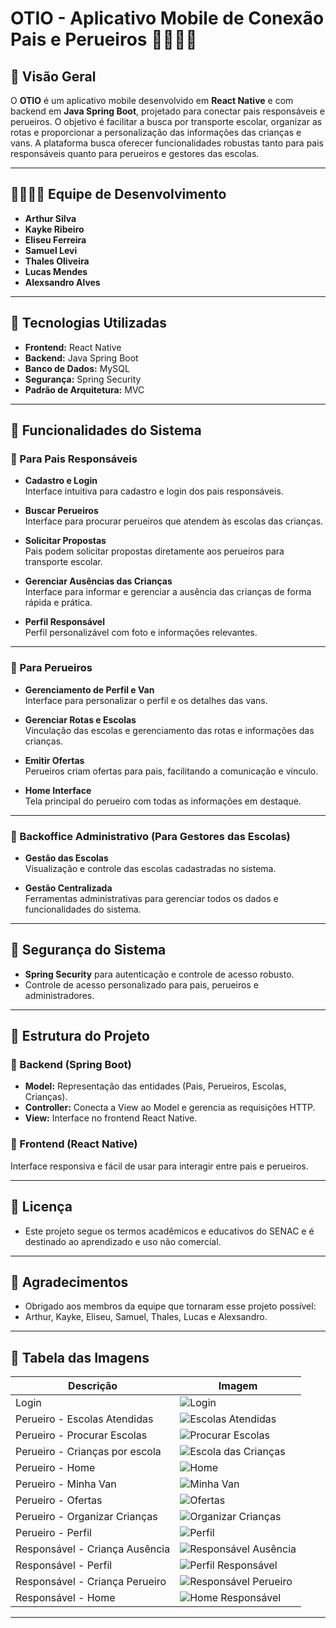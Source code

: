# OTIO - Aplicativo Mobile de Conexão Pais e Perueiros 🚌🧑‍🧒‍🧒

## 📘 Visão Geral

O **OTIO** é um aplicativo mobile desenvolvido em **React Native** e com backend em **Java Spring Boot**, projetado para conectar pais responsáveis e perueiros. O objetivo é facilitar a busca por transporte escolar, organizar as rotas e proporcionar a personalização das informações das crianças e vans. A plataforma busca oferecer funcionalidades robustas tanto para pais responsáveis quanto para perueiros e gestores das escolas.

---

## 🧑‍💻👩‍💻 Equipe de Desenvolvimento

- **Arthur Silva**  
- **Kayke Ribeiro**  
- **Eliseu Ferreira**  
- **Samuel Levi**  
- **Thales Oliveira**  
- **Lucas Mendes**  
- **Alexsandro Alves**

---

## 🚀 Tecnologias Utilizadas

- **Frontend:** React Native  
- **Backend:** Java Spring Boot  
- **Banco de Dados:** MySQL  
- **Segurança:** Spring Security  
- **Padrão de Arquitetura:** MVC  

---

## 📌 Funcionalidades do Sistema

### 📌 Para Pais Responsáveis

- **Cadastro e Login**  
  Interface intuitiva para cadastro e login dos pais responsáveis.  

- **Buscar Perueiros**  
  Interface para procurar perueiros que atendem às escolas das crianças.  

- **Solicitar Propostas**  
  Pais podem solicitar propostas diretamente aos perueiros para transporte escolar.  

- **Gerenciar Ausências das Crianças**  
  Interface para informar e gerenciar a ausência das crianças de forma rápida e prática.  

- **Perfil Responsável**  
  Perfil personalizável com foto e informações relevantes.  

---

### 📌 Para Perueiros

- **Gerenciamento de Perfil e Van**  
  Interface para personalizar o perfil e os detalhes das vans.  

- **Gerenciar Rotas e Escolas**  
  Vinculação das escolas e gerenciamento das rotas e informações das crianças.  

- **Emitir Ofertas**  
  Perueiros criam ofertas para pais, facilitando a comunicação e vínculo.  

- **Home Interface**  
  Tela principal do perueiro com todas as informações em destaque.  

---

### 📌 Backoffice Administrativo (Para Gestores das Escolas)

- **Gestão das Escolas**  
  Visualização e controle das escolas cadastradas no sistema.  

- **Gestão Centralizada**  
  Ferramentas administrativas para gerenciar todos os dados e funcionalidades do sistema.  

---

## 🔐 Segurança do Sistema

- **Spring Security** para autenticação e controle de acesso robusto.
- Controle de acesso personalizado para pais, perueiros e administradores.

---

## 📁 Estrutura do Projeto

### 🔹 Backend (Spring Boot)
- **Model:** Representação das entidades (Pais, Perueiros, Escolas, Crianças).
- **Controller:** Conecta a View ao Model e gerencia as requisições HTTP.
- **View:** Interface no frontend React Native.

### 🔹 Frontend (React Native)
Interface responsiva e fácil de usar para interagir entre pais e perueiros.

---

## 📜 Licença

- Este projeto segue os termos acadêmicos e educativos do SENAC e é destinado ao aprendizado e uso não comercial.

---

## 🙌 Agradecimentos

- Obrigado aos membros da equipe que tornaram esse projeto possível:
- Arthur, Kayke, Eliseu, Samuel, Thales, Lucas e Alexsandro.

---

## 📜 Tabela das Imagens

| **Descrição**                   | **Imagem**                         |
|---------------------------------|-------------------------------------|
| Login                           | ![Login](docs/imagens/login.jpeg) |
| Perueiro - Escolas Atendidas  | ![Escolas Atendidas](docs/imagens/perueiro_escolasatendidas.jpeg) |
| Perueiro - Procurar Escolas   | ![Procurar Escolas](docs/imagens/perueiro_escolas_procurar.jpeg) |
| Perueiro - Crianças por escola | ![Escola das Crianças](docs/imagens/perueiro_escola_criancas.jpeg) |
| Perueiro - Home               | ![Home](docs/imagens/perueiro_home.jpeg) |
| Perueiro - Minha Van         | ![Minha Van](docs/imagens/perueiro_minhavan.jpeg) |
| Perueiro - Ofertas            | ![Ofertas](docs/imagens/perueiro_ofertas.jpeg) |
| Perueiro - Organizar Crianças | ![Organizar Crianças](docs/imagens/perueiro_organizarcriancas.jpeg) |
| Perueiro - Perfil             | ![Perfil](docs/imagens/perueiro_perfil.jpeg) |
| Responsável - Criança Ausência | ![Responsável Ausência](docs/imagens/responsavel_crianca_ausencias.jpeg) |
| Responsável - Perfil          | ![Perfil Responsável](docs/imagens/responsavel_perfil.jpeg) |
| Responsável - Criança Perueiro | ![Responsável Perueiro](docs/imagens/responsavel_crianca_perueiro.jpeg) |
| Responsável - Home            | ![Home Responsável](docs/imagens/responsavel_home.jpeg) |

---

